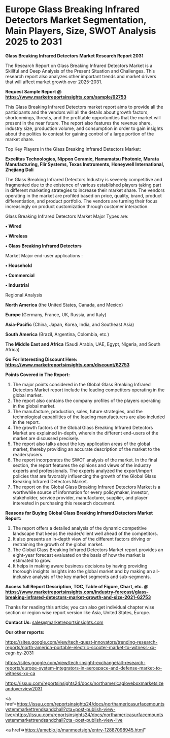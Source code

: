 # Europe Glass Breaking Infrared Detectors Market Segmentation, Main Players, Size, SWOT Analysis 2025 to 2031

<strong>Glass Breaking Infrared Detectors Market Research Report 2031</strong>

The Research Report on Glass Breaking Infrared Detectors Market is a Skillful and Deep Analysis of the Present Situation and Challenges. This research report also analyzes other important trends and market drivers that will affect market growth over 2025-2031.

<strong>Request Sample Report @ <a href=https://www.marketreportsinsights.com/sample/62753>https://www.marketreportsinsights.com/sample/62753</a></strong>

This Glass Breaking Infrared Detectors market report aims to provide all the participants and the vendors will all the details about growth factors, shortcomings, threats, and the profitable opportunities that the market will present in the near future. The report also features the revenue share, industry size, production volume, and consumption in order to gain insights about the politics to contest for gaining control of a large portion of the market share.

Top Key Players in the Glass Breaking Infrared Detectors Market:

<strong>Excelitas Technologies, Nippon Ceramic, Hamamatsu Photonic, Murata Manufacturing, Flir Systems, Texas Instruments, Honeywell International, Zhejiang Dali</strong>

The Glass Breaking Infrared Detectors Industry is severely competitive and fragmented due to the existence of various established players taking part in different marketing strategies to increase their market share. The vendors operating in the market are profiled based on price, quality, brand, product differentiation, and product portfolio. The vendors are turning their focus increasingly on product customization through customer interaction.

Glass Breaking Infrared Detectors Market Major Types are:

<strong>• Wired

• Wireless

• Glass Breaking Infrared Detectors</strong>

Market Major end-user applications :

<strong>• Household

• Commercial

• Industrial</strong>

Regional Analysis

</u><strong><b>North America</b></strong> (the United States, Canada, and Mexico)

<strong><b>Europe </b></strong>(Germany, France, UK, Russia, and Italy)

<strong><b>Asia-Pacific</b></strong> (China, Japan, Korea, India, and Southeast Asia)

<strong><b>South America</b></strong> (Brazil, Argentina, Colombia, etc.)

<strong><b>The Middle East and Africa</b></strong> (Saudi Arabia, UAE, Egypt, Nigeria, and South Africa)

<strong>Go For Interesting Discount Here: <a href=https://www.marketreportsinsights.com/discount/62753>https://www.marketreportsinsights.com/discount/62753</a></strong>

<strong>Points Covered in The Report:</strong>
<ol>
  <li>The major points considered in the Global Glass Breaking Infrared Detectors Market report include the leading competitors operating in the global market.</li>
  <li>The report also contains the company profiles of the players operating in the global market.</li>
  <li>The manufacture, production, sales, future strategies, and the technological capabilities of the leading manufacturers are also included in the report.</li>
  <li>The growth factors of the Global Glass Breaking Infrared Detectors Market are explained in-depth, wherein the different end-users of the market are discussed precisely.</li>
  <li>The report also talks about the key application areas of the global market, thereby providing an accurate description of the market to the readers/users.</li>
  <li>The report incorporates the SWOT analysis of the market. In the final section, the report features the opinions and views of the industry experts and professionals. The experts analyzed the export/import policies that are favorably influencing the growth of the Global Glass Breaking Infrared Detectors Market.</li>
  <li>The report on the Global Glass Breaking Infrared Detectors Market is a worthwhile source of information for every policymaker, investor, stakeholder, service provider, manufacturer, supplier, and player interested in purchasing this research document.</li>
</ol>
<strong>Reasons for Buying Global Glass Breaking Infrared Detectors Market Report:</strong>

<ol>
  <li>The report offers a detailed analysis of the dynamic competitive landscape that keeps the reader/client well ahead of the competitors.</li>
  <li>It also presents an in-depth view of the different factors driving or restraining the growth of the global market.</li>
  <li>The Global Glass Breaking Infrared Detectors Market report provides an eight-year forecast evaluated on the basis of how the market is estimated to grow.</li>
  <li>It helps in making aware business decisions by having providing thorough insights insights into the global market and by making an all-inclusive analysis of the key market segments and sub-segments.</li>
</ol>
<strong>Access full Report Description, TOC, Table of Figure, Chart, etc. @ <a href=https://www.marketreportsinsights.com/industry-forecast/glass-breaking-infrared-detectors-market-growth-and-size-2021-62753>https://www.marketreportsinsights.com/industry-forecast/glass-breaking-infrared-detectors-market-growth-and-size-2021-62753</a></strong>


Thanks for reading this article; you can also get individual chapter wise section or region wise report version like Asia, United States, Europe.

<strong>Contact Us:</strong>
sales@marketreportsinsights.com

<strong>Our other reports:</strong>

<a href=https://sites.google.com/view/tech-quest-innovators/trending-research-reports/north-america-portable-electric-scooter-market-to-witness-xx-cagr-by-2031>https://sites.google.com/view/tech-quest-innovators/trending-research-reports/north-america-portable-electric-scooter-market-to-witness-xx-cagr-by-2031</a>

<a href=https://sites.google.com/view/tech-insight-exchange/all-research-reports/europe-system-integrators-in-aerospace-and-defense-market-to-witness-xx-ca>https://sites.google.com/view/tech-insight-exchange/all-research-reports/europe-system-integrators-in-aerospace-and-defense-market-to-witness-xx-ca</a>

<a href=https://issuu.com/reportsinsights24/docs/northamericagloveboxmarketsizeandoverview2031>https://issuu.com/reportsinsights24/docs/northamericagloveboxmarketsizeandoverview2031</a>

<a href=https://issuu.com/reportsinsights24/docs/northamericasurfacemountsystemmarkettrendsandchall?cta=post-publish-view-live>https://issuu.com/reportsinsights24/docs/northamericasurfacemountsystemmarkettrendsandchall?cta=post-publish-view-live</a>

<a href=>https://ameblo.jp/manmeetsigh/entry-12887098945.html</a>"
